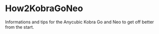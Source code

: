 # How2KobraGoNeo
Informations and tips for the Anycubic Kobra Go and Neo to get off better from the start.
